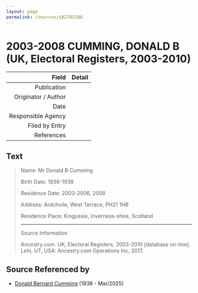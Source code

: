 ```yaml
---
layout: page
permalink: /sources/s82785386
---
```


# 2003-2008 CUMMING, DONALD B (UK, Electoral Registers, 2003-2010)

Field | Detail
---:|:---
Publication | 
Originator / Author | 
Date | 
Responsible Agency | 
Filed by Entry | 
References | 

## Text

> Name: Mr Donald B Cumming
>
> Birth Date: 1936-1938
>
> Residence Date: 2003-2006, 2008
>
> Address: Ardchoile, West Terrace, PH21 1HB
>
> Residence Place: Kingussie, Inverness-shire, Scotland
>
> ---
>
> Source Information
>
> Ancestry.com. UK, Electoral Registers, 2003-2010 [database on-line]. Lehi, UT, USA: Ancestry.com Operations Inc, 2017.
>

## Source Referenced by

* [Donald Bernard Cumming](../people/@88821212@-donald-bernard-cumming-b1938-d2025-3.md) (1938 - Mar/2025)

